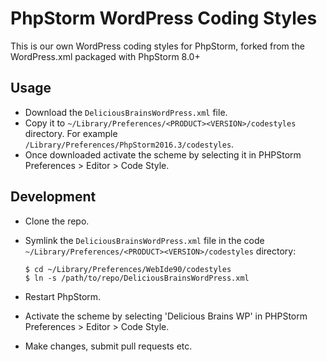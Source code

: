 PhpStorm WordPress Coding Styles
==========================================

This is our own WordPress coding styles for PhpStorm, forked from the WordPress.xml packaged with PhpStorm 8.0+

## Usage

* Download the `DeliciousBrainsWordPress.xml` file. 
* Copy it to `~/Library/Preferences/<PRODUCT><VERSION>/codestyles` directory. For example `/Library/Preferences/PhpStorm2016.3/codestyles`. 
* Once downloaded activate the scheme by selecting it in PHPStorm Preferences > Editor > Code Style.

## Development

* Clone the repo.
* Symlink the `DeliciousBrainsWordPress.xml` file in the code `~/Library/Preferences/<PRODUCT><VERSION>/codestyles` directory:

	```
	$ cd ~/Library/Preferences/WebIde90/codestyles
	$ ln -s /path/to/repo/DeliciousBrainsWordPress.xml
	```
	
* Restart PhpStorm.
* Activate the scheme by selecting 'Delicious Brains WP' in PHPStorm Preferences > Editor > Code Style. 
* Make changes, submit pull requests etc.
	
